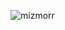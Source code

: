 
<div>
<p><img align="left" src="https://github-readme-stats.vercel.app/api/top-langs?username=mizmorr&show_icons=true&locale=en&layout=compact" alt="mizmorr" /></p></div>

<p align="left"> <img style = "display: none" src="https://komarev.com/ghpvc/?username=mizmorr&label=Profile%20views&color=0e75b6&style=flat" alt="mizmorr" /> </p>
